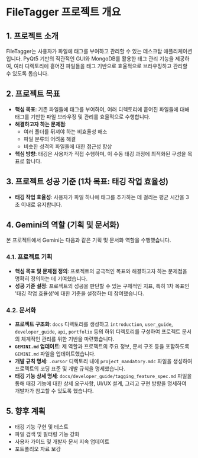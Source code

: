 # FileTagger 프로젝트 개요

## 1. 프로젝트 소개
FileTagger는 사용자가 파일에 태그를 부여하고 관리할 수 있는 데스크탑 애플리케이션입니다. PyQt5 기반의 직관적인 GUI와 MongoDB를 활용한 태그 관리 기능을 제공하여, 여러 디렉토리에 흩어진 파일들을 태그 기반으로 효율적으로 브라우징하고 관리할 수 있도록 돕습니다.

## 2. 프로젝트 목표
- **핵심 목표**: 기존 파일들에 태그를 부여하여, 여러 디렉토리에 흩어진 파일들에 대해 태그를 기반한 파일 브라우징 및 관리를 효율적으로 수행합니다.
- **해결하고자 하는 문제점**:
    - 여러 폴더를 뒤져야 하는 비효율성 해소
    - 파일 분류의 어려움 해결
    - 비슷한 성격의 파일들에 대한 접근성 향상
- **핵심 방향**: 태깅은 사용자가 직접 수행하며, 이 수동 태깅 과정에 최적화된 구성을 목표로 합니다.

## 3. 프로젝트 성공 기준 (1차 목표: 태깅 작업 효율성)
- **태깅 작업 효율성**: 사용자가 파일 하나에 태그를 추가하는 데 걸리는 평균 시간을 3초 이내로 유지합니다.

## 4. Gemini의 역할 (기획 및 문서화)
본 프로젝트에서 Gemini는 다음과 같은 기획 및 문서화 역할을 수행했습니다.

### 4.1. 프로젝트 기획
- **핵심 목표 및 문제점 정의**: 프로젝트의 궁극적인 목표와 해결하고자 하는 문제점을 명확히 정의하는 데 기여했습니다.
- **성공 기준 설정**: 프로젝트의 성공을 판단할 수 있는 구체적인 지표, 특히 1차 목표인 '태깅 작업 효율성'에 대한 기준을 설정하는 데 참여했습니다.

### 4.2. 문서화
- **프로젝트 구조화**: `docs` 디렉토리를 생성하고 `introduction`, `user_guide`, `developer_guide`, `api`, `portfolio` 등의 하위 디렉토리를 구성하여 프로젝트 문서의 체계적인 관리를 위한 기반을 마련했습니다.
- **`GEMINI.md` 업데이트**: 제 역할과 프로젝트의 주요 정보, 문서 구조 등을 포함하도록 `GEMINI.md` 파일을 업데이트했습니다.
- **개발 규칙 명세**: `.cursor` 디렉토리 내에 `project_mandatory.mdc` 파일을 생성하여 프로젝트의 코딩 표준 및 개발 규칙을 명세했습니다.
- **태깅 기능 상세 명세**: `docs/developer_guide/tagging_feature_spec.md` 파일을 통해 태깅 기능에 대한 상세 요구사항, UI/UX 설계, 그리고 구현 방향을 명세하여 개발자가 참고할 수 있도록 했습니다.

## 5. 향후 계획
- 태깅 기능 구현 및 테스트
- 파일 검색 및 필터링 기능 강화
- 사용자 가이드 및 개발자 문서 지속 업데이트
- 포트폴리오 자료 보강
